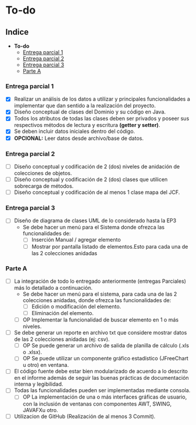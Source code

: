 # To-do

## Indice
- **To-do**
    - [Entrega parcial 1](#entrega-parcial-1)
    - [Entrega parcial 2](#entrega-parcial-1)
    - [Entrega parcial 3](#entrega-parcial-1)
    - [Parte A](#parte-a)

### Entrega parcial 1

- [X] Realizar un análisis de los datos a utilizar y principales funcionalidades a implementar que dan sentido a la realización del proyecto.
- [X] Diseño conceptual de clases del Dominio y su código en Java.
- [X] Todos los atributos de todas las clases deben ser privados y poseer sus respectivos métodos de lectura y escritura **(getter y setter)**.
- [X] Se deben incluir datos iniciales dentro del código.
- [X] **OPCIONAL:** Leer datos desde archivo/base de datos.

### Entrega parcial 2

- [ ] Diseño conceptual y codificación de 2 (dos) niveles de anidación de colecciones de objetos.
- [ ] Diseño conceptual y codificación de 2 (dos) clases que utilicen sobrecarga de métodos.
- [ ] Diseño conceptual y codificación de al menos 1 clase mapa del JCF.

### Entrega parcial 3

- [ ] Diseño de diagrama de clases UML de lo considerado hasta la EP3
    - Se debe hacer un menú para el Sistema donde ofrezca las funcionalidades de:
        - [ ] Inserción Manual / agregar elemento
        - [ ] Mostrar por pantalla listado de elementos.Esto para cada una de las 2 colecciones anidadas

### Parte A

- [ ] La integración de todo lo entregado anteriormente (entregas Parciales) más lo detallado a continuación.
    - Se debe hacer un menú para el sistema, para cada una de las 2 colecciones anidadas, donde ofrezca las funcionalidades de:
        - [ ] Edición o modificación del elemento.
        - [ ] Eliminación del elemento.
    - [ ] OP Implementar la funcionalidad de buscar elemento en 1 o más niveles.
- [ ] Se debe generar un reporte en archivo txt que considere mostrar datos de las 2 colecciones anidadas (ej: csv).
    - [ ] OP Se puede generar un archivo de salida de planilla de cálculo (.xls o .xlsx).
    - [ ] OP Se puede utilizar un componente gráfico estadístico (JFreeChart u otro) en ventana.
- [ ] El código fuente debe estar bien modularizado de acuerdo a lo descrito en el informe además de seguir las buenas prácticas de documentación interna y legibilidad.
- [ ] Todas las funcionalidades pueden ser implementadas mediante consola.
    - [ ] OP La implementación de una o más interfaces gráficas de usuario, con la inclusión de ventanas con componentes AWT, SWING, JAVAFXu otro.
- [ ] Utilizacion de GitHub (Realización de al menos 3 Commit).